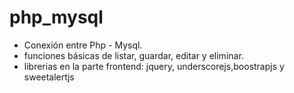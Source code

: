 # php_mysql 
  - Conexión entre Php - Mysql. 
  - funciones básicas de listar, guardar, editar y eliminar.
  - librerias en la parte frontend: jquery, underscorejs,boostrapjs y sweetalertjs
 
  
